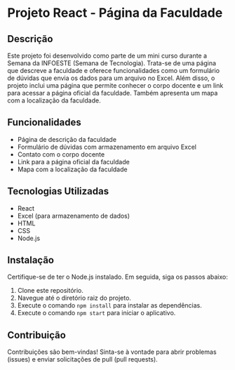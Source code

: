# Projeto React - Página da Faculdade

## Descrição

Este projeto foi desenvolvido como parte de um mini curso durante a Semana da INFOESTE (Semana de Tecnologia). Trata-se de uma página que descreve a faculdade e oferece funcionalidades como um formulário de dúvidas que envia os dados para um arquivo no Excel. Além disso, o projeto inclui uma página que permite conhecer o corpo docente e um link para acessar a página oficial da faculdade. Também apresenta um mapa com a localização da faculdade.

## Funcionalidades

- Página de descrição da faculdade
- Formulário de dúvidas com armazenamento em arquivo Excel
- Contato com o corpo docente
- Link para a página oficial da faculdade
- Mapa com a localização da faculdade

## Tecnologias Utilizadas

- React
- Excel (para armazenamento de dados)
- HTML
- CSS
- Node.js

## Instalação

Certifique-se de ter o Node.js instalado. Em seguida, siga os passos abaixo:

1. Clone este repositório.
2. Navegue até o diretório raiz do projeto.
3. Execute o comando `npm install` para instalar as dependências.
4. Execute o comando `npm start` para iniciar o aplicativo.

## Contribuição

Contribuições são bem-vindas! Sinta-se à vontade para abrir problemas (issues) e enviar solicitações de pull (pull requests).
